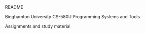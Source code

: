 README

Binghamton University
CS-580U Programming Systems and Tools

Assignments and study material
